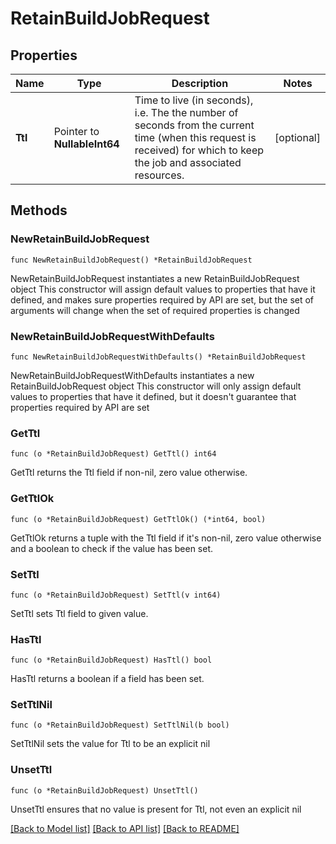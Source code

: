 <!--
Copyright (C) 2020-2024 Arm Limited or its affiliates and Contributors. All rights reserved.
SPDX-License-Identifier: Apache-2.0
-->
# RetainBuildJobRequest

## Properties

Name | Type | Description | Notes
------------ | ------------- | ------------- | -------------
**Ttl** | Pointer to **NullableInt64** | Time to live (in seconds), i.e. The the number of seconds from the current time (when this request is received) for which to keep the job and associated resources. | [optional] 

## Methods

### NewRetainBuildJobRequest

`func NewRetainBuildJobRequest() *RetainBuildJobRequest`

NewRetainBuildJobRequest instantiates a new RetainBuildJobRequest object
This constructor will assign default values to properties that have it defined,
and makes sure properties required by API are set, but the set of arguments
will change when the set of required properties is changed

### NewRetainBuildJobRequestWithDefaults

`func NewRetainBuildJobRequestWithDefaults() *RetainBuildJobRequest`

NewRetainBuildJobRequestWithDefaults instantiates a new RetainBuildJobRequest object
This constructor will only assign default values to properties that have it defined,
but it doesn't guarantee that properties required by API are set

### GetTtl

`func (o *RetainBuildJobRequest) GetTtl() int64`

GetTtl returns the Ttl field if non-nil, zero value otherwise.

### GetTtlOk

`func (o *RetainBuildJobRequest) GetTtlOk() (*int64, bool)`

GetTtlOk returns a tuple with the Ttl field if it's non-nil, zero value otherwise
and a boolean to check if the value has been set.

### SetTtl

`func (o *RetainBuildJobRequest) SetTtl(v int64)`

SetTtl sets Ttl field to given value.

### HasTtl

`func (o *RetainBuildJobRequest) HasTtl() bool`

HasTtl returns a boolean if a field has been set.

### SetTtlNil

`func (o *RetainBuildJobRequest) SetTtlNil(b bool)`

 SetTtlNil sets the value for Ttl to be an explicit nil

### UnsetTtl
`func (o *RetainBuildJobRequest) UnsetTtl()`

UnsetTtl ensures that no value is present for Ttl, not even an explicit nil

[[Back to Model list]](../README.md#documentation-for-models) [[Back to API list]](../README.md#documentation-for-api-endpoints) [[Back to README]](../README.md)


